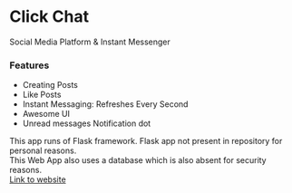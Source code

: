 # Click Chat

Social Media Platform & Instant Messenger

### Features

* Creating Posts
* Like Posts
* Instant Messaging: Refreshes Every Second
* Awesome UI
* Unread messages Notification dot

This app runs of Flask framework.
Flask app not present in repository for personal reasons.<br>
This Web App also uses a database which is also absent for security reasons.
<br>[Link to website](https://hardope.pythonanywhere.com)
